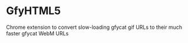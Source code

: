 # GfyHTML5
Chrome extension to convert slow-loading gfycat gif URLs to their much faster gfycat WebM URLs
